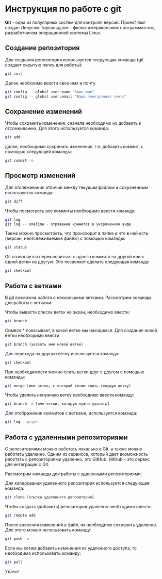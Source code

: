 # Инструкция по работе с git

**Git** - одна из популярных систем для контроля версий. Проект был создан Линусом Торвальдсом - финно-американским программистом, разработчиком операционной системы Linux. 

## Создание репозитория

Для создания репозитория используется следующая команда (git создает скрытую папку для работы):

```sh 
git init
```
Далее необхоимо ввести свое имя и почту: 

```sh
git config -- global user.name "Ваше имя"
git config -- global user.email "Ваша электронная почта"
```
## Сохранение изменений

Чтобы сохранить изменения, сначала необходимо их добавить к отслеживанию. Для этого используется команда: 
```sh
git add
```
далее, необходимо сохранить изменения, т.е. добавить коммит, с помощью следующей команды:
```sh
git commit -m 
```
## Просмотр изменений

Для отслеживания отличий между текущим файлом и сохраненным используется команда:

```sh
git diff
```
Чтобы посмотреть все коммиты необходимо ввести команду:

```sh
git log
git log -- oneline - отражение коммитов в укороченном виде
```
Также можно просмотреть, что происходит в папке и что в ней есть (версии, неотслеживаемые файлы) с помощью команды: 
```sh
git status
```
Git позволяется переключиться с одного коммита на другой или с одной ветки на другую. Это позволяет сделать следующая команда: 
```sh
git checkout
```
## Работа с ветками

В git возможна работа с несколькими ветками. Рассмотрим команды для работы с ветками.

Чтобы вывести список веток на экран, необходимо ввести:
```sh
git branch
```
Символ * показывает, в какой ветке мы находимся. 
Для создания новой ветки необходимо ввести:
```sh
git branch [указать имя новой ветки]
```
Для перехода на другую ветку используется команда:
```sh
git checkout
```
При необходимости можно слить ветки друг с другом с помощью команды:
```sh
git merge [имя ветки, с которой хотим слить текущую ветку]
```
Чтобы удалить ненужную ветку необходимо ввести команду: 
```sh
git branch -d [имя ветки, которую нужно удалить]
```
Для отображения коммитов с ветками, используется команда:
```sh
git log --graph
```
## Работа с удаленными репозиториями

С репозиториями можно работать локально в Git, а также можно работать удаленно. Одним из сервисов, который дает возможность работать с репозиториями удаленно, это GitHub. 
GitHub - это сервис для интеграции с Git. 

Рассмотрим команды для работы с удаленными репозиториями:

Для копирования удаленного репозитория используется следующая команда:
```sh
git clone [ссылка удаленного репозитория]
```
Чтобы создать (добавить) репозиторий удаленно необходимо ввести: 
```sh
git remote add 
```
После внесения изменений в файл, их необходимо сохранить удаленно. Для этого можно использовать команду: 
```sh
git push -u  
```
Если мы хотим добавить изменения из удаленного доступа, то необходимо использовать команду: 
```sh
git pull 
```

Удачи!